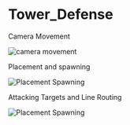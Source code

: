 # Tower_Defense
Camera Movement

![camera movement](https://media.giphy.com/media/iDZzdGrxAmRkf5R4AN/giphy.gif)

Placement and spawning

![Placement Spawning](https://media.giphy.com/media/KeEOCOPtci9ik5Iqz4/giphy.gif)

Attacking Targets and Line Routing

![Placement Spawning](https://media.giphy.com/media/dvUIQwOeyiJFxLmQLE/giphy.gif)
